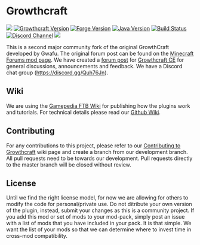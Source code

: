 Growthcraft
===========
[![](http://cf.way2muchnoise.eu/versions/growthcraft-community-edition_latest.svg)](https://minecraft.curseforge.com/projects/growthcraft-community-edition/)
[![Growthcraft Version](https://img.shields.io/badge/Growthcraft-4.1.3-orange.svg)](https://github.com/GrowthcraftCE/Growthcraft-1.12)
[![Forge Version](https://img.shields.io/badge/Minecraft%20Forge-14.23.4.2768-yellow.svg)](http://files.minecraftforge.net/maven/net/minecraftforge/forge/index_1.12.2.html)
[![Java Version](https://img.shields.io/badge/JAVA-8-blue.svg)](https://www.java.com/en/)
[![Build Status](https://img.shields.io/endpoint.svg?url=https%3A%2F%2Factions-badge.atrox.dev%2FGrowthcraftCE%2FGrowthcraft-1.12%2Fbadge%3Fref%3Ddevelopment&style=flat)](https://actions-badge.atrox.dev/GrowthcraftCE/Growthcraft-1.12/goto?ref=development)
[![Discord Channel](https://img.shields.io/discord/333690296334548994.svg?color=green)](https://discord.gg/Quh76Jn)
[![](http://cf.way2muchnoise.eu/short_growthcraft-community-edition.svg)](https://minecraft.curseforge.com/projects/growthcraft-community-edition/)

This is a second major community fork of the original GrowthCraft developed by Gwafu.
The original forum post can be found on the [Minecraft Forums mod page](http://www.minecraftforum.net/forums/mapping-and-modding/minecraft-mods/1286298-growthcraft-jul-15-2014-proper-1-7-10-release). We have created a [forum post](http://www.minecraftforum.net/forums/mapping-and-modding/minecraft-mods/wip-mods/2505072-growthcraft-community-edition-proper-1-7-10) for [Growthcraft CE](http://www.minecraftforum.net/forums/mapping-and-modding/minecraft-mods/wip-mods/2505072-growthcraft-community-edition-proper-1-7-10) for general discussions, announcements and feedback. We have a Discord chat group (https://discord.gg/Quh76Jn).

## Wiki

We are using the [Gamepedia FTB Wiki](http://ftb.gamepedia.com/GrowthCraft) for publishing how the plugins work and tutorials.
For technical details please read our [Github Wiki](https://github.com/GrowthcraftCE/Growthcraft-1.12/wiki).

## Contributing

For any contributions to this project, please refer to our [Contributing to Growthcraft](https://github.com/GrowthcraftCE/Growthcraft-1.12/wiki/Contributing-to-Growthcraft) wiki page and create a branch from our development branch. All pull requests need to be towards our development. Pull requests directly to the master branch will be closed without review.

## License

Until we find the right license model, for now we are allowing for others to modify the code for personal/private use. Do not ditribute your own version of the plugin, instead, submit your changes as this is a community project. If you add this mod or set of mods to your mod-pack, simply post an issue with a list of mods that you have included in your pack. It is that simple. We want the list of your mods so that we can determine where to invest time in cross-mod compatibility.

